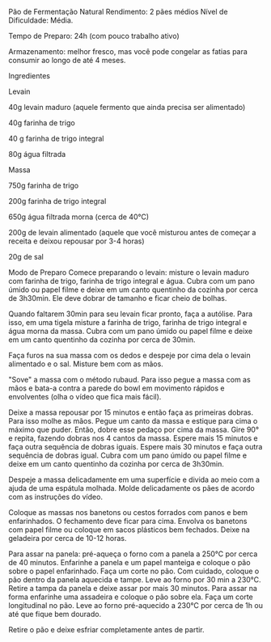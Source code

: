 Pão de Fermentação Natural 
Rendimento: 2 pães médios
Nível de Dificuldade: Média.

Tempo de Preparo: 24h (com pouco trabalho ativo)

Armazenamento: melhor fresco, mas você pode congelar as fatias para consumir ao longo de até 4 meses.


Ingredientes 

Levain 

40g levain maduro (aquele fermento que ainda precisa ser alimentado) 

40g farinha de trigo  

40 g farinha de trigo integral 

80g água filtrada   


Massa 

750g farinha de trigo 

200g farinha de trigo integral 

650g água filtrada morna (cerca de 40°C) 

200g de levain alimentado (aquele que você misturou antes de começar a receita e deixou repousar por 3-4 horas) 

20g de sal


Modo de Preparo 
Comece preparando o levain: misture o levain maduro com farinha de trigo, farinha de trigo integral e água. Cubra com um pano úmido ou papel filme e deixe em um canto quentinho da cozinha por cerca de 3h30min. Ele deve dobrar de tamanho e ficar cheio de bolhas. 

Quando faltarem 30min para seu levain ficar pronto, faça a autólise. Para isso, em uma tigela misture a farinha de trigo, farinha de trigo integral e água morna da massa.  Cubra com um pano úmido ou papel filme e deixe em um canto quentinho da cozinha por cerca de 30min. 

Faça furos na sua massa com os dedos e despeje por cima dela o levain alimentado e o sal. Misture bem com as mãos. 

"Sove" a massa com o método rubaud. Para isso pegue a massa com as mãos e bata-a contra a parede do bowl em movimento rápidos e envolventes (olha o vídeo que fica mais fácil). 

Deixe a massa repousar por 15 minutos e então faça as primeiras dobras. Para isso molhe as mãos. Pegue um canto da massa e estique para cima o máximo que puder. Então, dobre esse pedaço por cima da massa. Gire 90° e repita, fazendo dobras nos 4 cantos da massa. Espere mais 15 minutos e faça outra sequência de dobras iguais. Espere mais 30 minutos e faça outra sequência de dobras igual. Cubra com um pano úmido ou papel filme e deixe em um canto quentinho da cozinha por cerca de 3h30min. 

Despeje a massa delicadamente em uma superfície e divida ao meio com a ajuda de uma espátula molhada. Molde delicadamente os pães de acordo com as instruções do vídeo. 

Coloque as massas nos banetons ou cestos forrados com panos e bem enfarinhados. O fechamento deve ficar para cima. Envolva os banetons com papel filme ou coloque em sacos plásticos bem fechados. Deixe na geladeira por cerca de 10-12 horas. 

Para assar na panela: pré-aqueça o forno com a panela a 250°C por cerca de 40 minutos. Enfarinhe a panela e um papel manteiga e coloque o pão sobre o papel enfarinhado. Faça um corte no pão. Com cuidado, coloque o pão dentro da panela aquecida e tampe. Leve ao forno por 30 min a 230°C. Retire a tampa da panela e deixe assar por mais 30 minutos. Para assar na forma enfarinhe uma assadeira e coloque o pão sobre ela. Faça um corte longitudinal no pão. Leve ao forno pré-aquecido a 230°C por cerca de 1h ou até que fique bem dourado. 

Retire o pão e deixe esfriar completamente antes de partir.